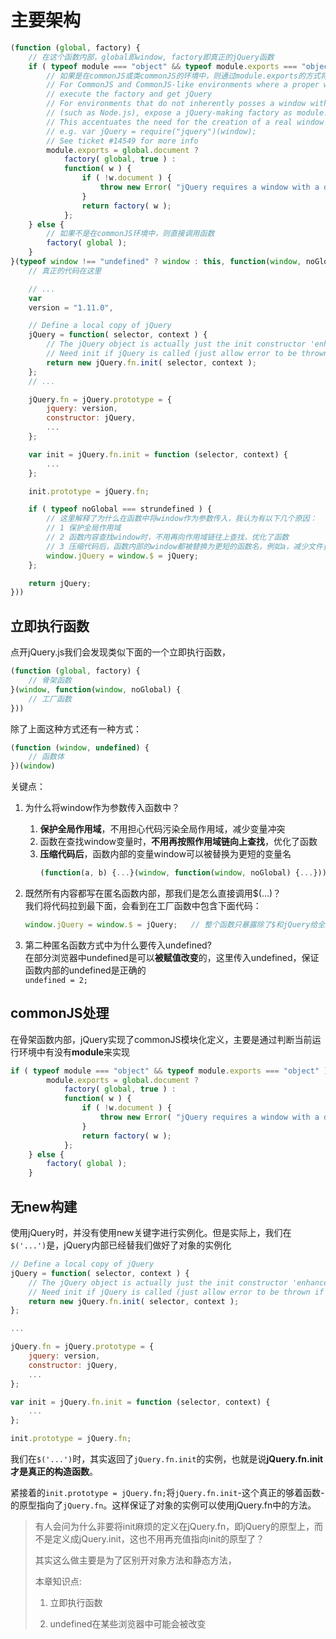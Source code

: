 # 主要架构

```js
(function (global, factory) {
    // 在这个函数内部，global即window, factory即真正的jQuery函数
    if ( typeof module === "object" && typeof module.exports === "object" ) {
        // 如果是在commonJS或类commonJS的环境中，则通过module.exports的方式将factory暴露出去
        // For CommonJS and CommonJS-like environments where a proper window is present,
        // execute the factory and get jQuery
        // For environments that do not inherently posses a window with a document
        // (such as Node.js), expose a jQuery-making factory as module.exports
        // This accentuates the need for the creation of a real window
        // e.g. var jQuery = require("jquery")(window);
        // See ticket #14549 for more info
        module.exports = global.document ?
            factory( global, true ) :
            function( w ) {
                if ( !w.document ) {
                    throw new Error( "jQuery requires a window with a document" );
                }
                return factory( w );
            };
    } else {
        // 如果不是在commonJS环境中，则直接调用函数
        factory( global );
    }
}(typeof window !== "undefined" ? window : this, function(window, noGlobal) {
    // 真正的代码在这里

    // ...
    var
    version = "1.11.0",

    // Define a local copy of jQuery
    jQuery = function( selector, context ) {
        // The jQuery object is actually just the init constructor 'enhanced'
        // Need init if jQuery is called (just allow error to be thrown if not included)
        return new jQuery.fn.init( selector, context );
    };
    // ...

    jQuery.fn = jQuery.prototype = {
        jquery: version,
        constructor: jQuery,
        ...
    };

    var init = jQuery.fn.init = function (selector, context) {
        ...
    };

    init.prototype = jQuery.fn;

    if ( typeof noGlobal === strundefined ) {
        // 这里解释了为什么在函数中将window作为参数传入，我认为有以下几个原因：
        // 1 保护全局作用域
        // 2 函数内容查找window时，不用再向作用域链往上查找，优化了函数
        // 3 压缩代码后，函数内部的window都被替换为更短的函数名，例如a，减少文件量(虽然很小，但是思想要有)
        window.jQuery = window.$ = jQuery;
    };

    return jQuery;
}))
```

## 立即执行函数

点开jQuery.js我们会发现类似下面的一个立即执行函数，

```js
(function (global, factory) {
    // 骨架函数
}(window, function(window, noGlobal) {
    // 工厂函数
}))
```

除了上面这种方式还有一种方式：

```javascript
(function (window, undefined) {
    // 函数体
})(window)
```

关键点：

1. 为什么将window作为参数传入函数中？
   1. **保护全局作用域**，不用担心代码污染全局作用域，减少变量冲突
   2. 函数在查找window变量时，**不用再按照作用域链向上查找**，优化了函数
   3. **压缩代码后**，函数内部的变量window可以被替换为更短的变量名
      ```js
      (function(a, b) {...}(window, function(window, noGlobal) {...}))
      ```
2. 既然所有内容都写在匿名函数内部，那我们是怎么直接调用$\(...\)？  
   我们将代码拉到最下面，会看到在工厂函数中包含下面代码：

   ```js
   window.jQuery = window.$ = jQuery;   // 整个函数只暴露除了$和jQuery给全局作用域，避免了变量重试
   ```

3. 第二种匿名函数方式中为什么要传入undefined?  
   在部分浏览器中undefined是可以**被赋值改变**的，这里传入undefined，保证函数内部的undefined是正确的  
   `undefined = 2;`

## commonJS处理

在骨架函数内部，jQuery实现了commonJS模块化定义，主要是通过判断当前运行环境中有没有**module**来实现

```javascript
if ( typeof module === "object" && typeof module.exports === "object" ) { 
        module.exports = global.document ?
            factory( global, true ) :
            function( w ) {
                if ( !w.document ) {
                    throw new Error( "jQuery requires a window with a document" );
                }
                return factory( w );
            };
    } else {
        factory( global );
    }
```

## 无new构建

使用jQuery时，并没有使用new关键字进行实例化。但是实际上，我们在`$('...')`是，jQuery内部已经替我们做好了对象的实例化

```javascript
// Define a local copy of jQuery
jQuery = function( selector, context ) {
    // The jQuery object is actually just the init constructor 'enhanced'
    // Need init if jQuery is called (just allow error to be thrown if not included)
    return new jQuery.fn.init( selector, context );
};

...

jQuery.fn = jQuery.prototype = {
    jquery: version,
    constructor: jQuery,
    ...
};

var init = jQuery.fn.init = function (selector, context) {
    ...
};

init.prototype = jQuery.fn;
```

我们在`$('...')`时，其实返回了`jQuery.fn.init`的实例，也就是说**jQuery.fn.init才是真正的构造函数**。

紧接着的`init.prototype = jQuery.fn;`将`jQuery.fn.init`-这个真正的够着函数-的原型指向了`jQuery.fn`。这样保证了对象的实例可以使用jQuery.fn中的方法。

> 有人会问为什么非要将init麻烦的定义在jQuery.fn，即jQuery的原型上，而不是定义成jQuery.init，这也不用再充值指向init的原型了？
>
> 其实这么做主要是为了区别开对象方法和静态方法，
>
> 本章知识点:
>
> 1. 立即执行函数
>
> 2. undefined在某些浏览器中可能会被改变



